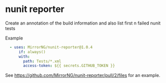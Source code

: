 # nunit reporter
Create an annotation of the build information and also list first n failed nunit tests

Example
```yaml
  - uses: MirrorNG/nunit-reporter@1.0.4
      if: always()
      with:
        path: Tests/*.xml
        access-token: ${{ secrets.GITHUB_TOKEN }}
```

See https://github.com/MirrorNG/nunit-reporter/pull/2/files for an example.
